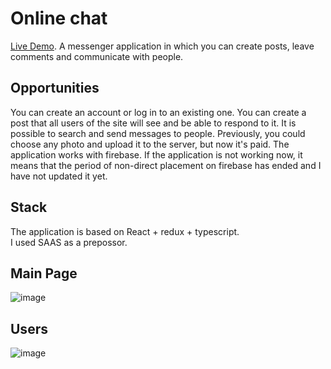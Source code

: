 # Online chat
[Live Demo](https://zhigalovka-chat.netlify.app). 
A messenger application in which you can create posts, leave comments and communicate with people.

## Opportunities
You can create an account or log in to an existing one. You can create a post that all users of the site will see and be able to respond to it. It is possible to search and send messages to people. Previously, you could choose any photo and upload it to the server, but now it's paid. The application works with firebase. If the application is not working now, it means that the period of non-direct placement on firebase has ended and I have not updated it yet.

## Stack

The application is based on React + redux + typescript. <br>
I used SAAS as a prepossor.


## Main Page
![image](https://user-images.githubusercontent.com/105386597/212662812-b87680c1-1641-4784-a567-418405786b23.png)

## Users
![image](https://user-images.githubusercontent.com/105386597/212662852-4ed6d10b-cc05-443e-8f5c-de16c4d8426c.png)
